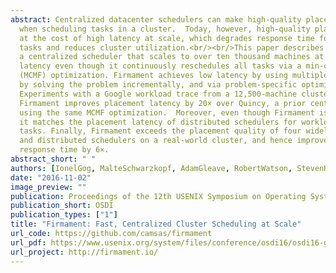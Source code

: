 ```yaml
---
abstract: Centralized datacenter schedulers can make high-quality placement decisions
  when scheduling tasks in a cluster.  Today, however, high-quality placements come
  at the cost of high latency at scale, which degrades response time for interactive
  tasks and reduces cluster utilization.<br/><br/>This paper describes Firmament,
  a centralized scheduler that scales to over ten thousand machines at subsecond placement
  latency even though it continuously reschedules all tasks via a min-cost max-flow
  (MCMF) optimization. Firmament achieves low latency by using multiple MCMF algorithms,
  by solving the problem incrementally, and via problem-specific optimizations.<br/><br/>
  Experiments with a Google workload trace from a 12,500-machine cluster show that
  Firmament improves placement latency by 20× over Quincy, a prior centralized scheduler
  using the same MCMF optimization.  Moreover, even though Firmament is centralized,
  it matches the placement latency of distributed schedulers for workloads of short
  tasks. Finally, Firmament exceeds the placement quality of four widely-used centralized
  and distributed schedulers on a real-world cluster, and hence improves batch task
  response time by 6×.
abstract_short: " "
authors: [IonelGog, MalteSchwarzkopf, AdamGleave, RobertWatson, StevenHand]
date: "2016-11-02"
image_preview: ""
publication: Proceedings of the 12th USENIX Symposium on Operating Systems Design and Implementation
publication_short: OSDI
publication_types: ["1"]
title: "Firmament: Fast, Centralized Cluster Scheduling at Scale"
url_code: https://github.com/camsas/firmament
url_pdf: https://www.usenix.org/system/files/conference/osdi16/osdi16-gog.pdf
url_project: http://firmament.io/
---
```


